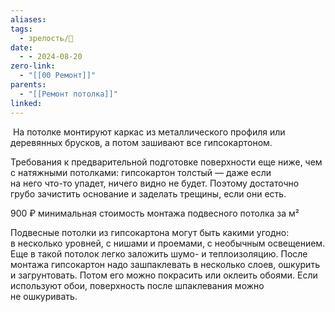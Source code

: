 ```yaml
---
aliases: 
tags:
  - зрелость/🌱
date:
  - - 2024-08-20
zero-link:
  - "[[00 Ремонт]]"
parents:
  - "[[Ремонт потолка]]"
linked:
---
```

 На потолке монтируют каркас из металлического профиля или деревянных брусков, а потом зашивают все гипсокартоном.

Требования к предварительной подготовке поверхности еще ниже, чем с натяжными потолками: гипсокартон толстый — даже если на него что-то упадет, ничего видно не будет. Поэтому достаточно грубо зачистить основание и заделать трещины, если они есть.

900 ₽ минимальная стоимость монтажа подвесного потолка за м²

Подвесные потолки из гипсокартона могут быть какими угодно: в несколько уровней, с нишами и проемами, с необычным освещением. Еще в такой потолок легко заложить шумо- и теплоизоляцию. После монтажа гипсокартон надо зашпаклевать в несколько слоев, ошкурить и загрунтовать. Потом его можно покрасить или оклеить обоями. Если используют обои, поверхность после шпаклевания можно не ошкуривать.